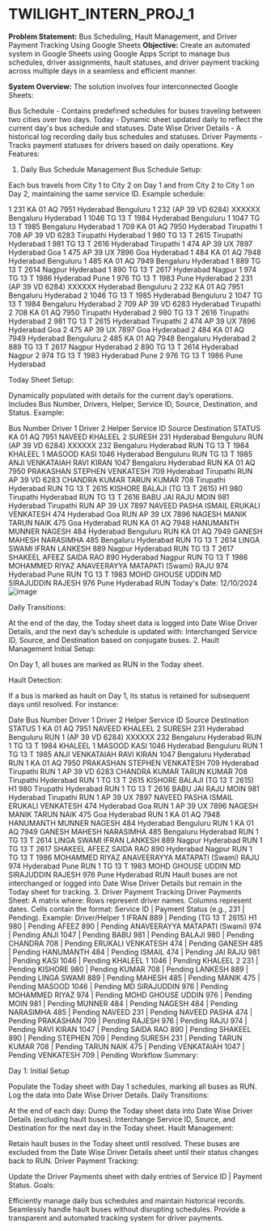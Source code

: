 # TWILIGHT_INTERN_PROJ_1

**Problem Statement:** Bus Scheduling, Hault Management, and Driver Payment Tracking Using Google Sheets
**Objective:** Create an automated system in Google Sheets using Google Apps Script to manage bus schedules, driver assignments, hault statuses, and driver payment tracking across multiple days in a seamless and efficient manner.

**System Overview:** The solution involves four interconnected Google Sheets:

Bus Schedule - Contains predefined schedules for buses traveling between two cities over two days.
Today - Dynamic sheet updated daily to reflect the current day's bus schedule and statuses.
Date Wise Driver Details - A historical log recording daily bus schedules and statuses.
Driver Payments - Tracks payment statuses for drivers based on daily operations.
Key Features:

1. Daily Bus Schedule Management
Bus Schedule Setup:

Each bus travels from City 1 to City 2 on Day 1 and from City 2 to City 1 on Day 2, maintaining the same service ID.
Example schedule:

1	231	KA 01 AQ 7951	Hyderabad	Benguluru
1	232	(AP 39 VD 6284) XXXXXX	Bengaluru	Hyderabad
1	1046	TG 13 T 1984	Hyderabad	Benguluru
1	1047	TG 13 T 1985	Bengaluru	Hyderabad
1	709	 KA 01 AQ 7950	Hyderabad	Tirupathi
1	708	AP 39 VD 6283	Tirupathi	Hyderabad
1	980	TG 13 T 2615	Tirupathi	Hyderabad
1	981	TG 13 T 2616	Hyderabad	Tirupathi
1	474	AP 39 UX 7897	Hyderabad	Goa
1	475	AP 39 UX 7896	Goa	Hyderabad
1	484	KA 01 AQ 7948	Hyderabad	Benguluru
1	485	KA 01 AQ 7949	Bengaluru	Hyderabad
1	889	TG 13 T 2614	Nagpur 	Hyderabad
1	890	TG 13 T 2617	Hyderabad	Nagpur
1	974	TG 13 T 1986	Hyderabad	Pune
1	976	TG 13 T 1983	Pune	Hyderabad
2	231	(AP 39 VD 6284) XXXXXX	Hyderabad	Benguluru
2	232	KA 01 AQ 7951	Bengaluru	Hyderabad
2	1046	TG 13 T 1985	Hyderabad	Benguluru
2	1047	TG 13 T 1984	Bengaluru	Hyderabad
2	709	AP 39 VD 6283	Hyderabad	Tirupathi
2	708	 KA 01 AQ 7950	Tirupathi	Hyderabad
2	980	TG 13 T 2616	Tirupathi	Hyderabad
2	981	TG 13 T 2615	Hyderabad	Tirupathi
2	474	AP 39 UX 7896	Hyderabad	Goa
2	475	AP 39 UX 7897	Goa	Hyderabad
2	484	KA 01 AQ 7949	Hyderabad	Benguluru
2	485	KA 01 AQ 7948	Bengaluru	Hyderabad
2	889	TG 13 T 2617	Nagpur 	Hyderabad
2	890	TG 13 T 2614	Hyderabad	Nagpur
2	974	TG 13 T 1983	Hyderabad	Pune
2	976	TG 13 T 1986	Pune	Hyderabad


Today Sheet Setup:

Dynamically populated with details for the current day’s operations.
Includes Bus Number, Drivers, Helper, Service ID, Source, Destination, and Status.
Example:

Bus Number	Driver 1	Driver 2	Helper	Service ID	Source	Destination	STATUS
KA 01 AQ 7951	NAVEED	KHALEEL 2	SURESH	231	Hyderabad	Benguluru	RUN
(AP 39 VD 6284) XXXXXX				232	Bengaluru	Hyderabad	RUN
TG 13 T 1984	KHALEEL 1	MASOOD	KASI	1046	Hyderabad	Benguluru	RUN
TG 13 T 1985	ANJI	VENKATAIAH	RAVI KIRAN	1047	Bengaluru	Hyderabad	RUN
 KA 01 AQ 7950	PRAKASHAN	STEPHEN	VENKATESH	709	Hyderabad	Tirupathi	RUN
AP 39 VD 6283	CHANDRA	KUMAR	TARUN KUMAR	708	Tirupathi	Hyderabad	RUN
TG 13 T 2615	KISHORE	BALAJI	(TG 13 T 2615) H1	980	Tirupathi	Hyderabad	RUN
TG 13 T 2616	BABU	JAI RAJU	MOIN	981	Hyderabad	Tirupathi	RUN
AP 39 UX 7897	NAVEED PASHA 	ISMAIL	ERUKALI VENKATESH	474	Hyderabad	Goa	RUN
AP 39 UX 7896	NAGESH	MANIK	TARUN NAIK	475	Goa	Hyderabad	RUN
KA 01 AQ 7948	HANUMANTH	MUNNER	NAGESH	484	Hyderabad	Benguluru	RUN
KA 01 AQ 7949	GANESH	MAHESH	NARASIMHA	485	Bengaluru	Hyderabad	RUN
TG 13 T 2614	LINGA SWAMI 	 IFRAN 	LANKESH	889	Nagpur 	Hyderabad	RUN
TG 13 T 2617	SHAKEEL	AFEEZ	SAIDA RAO	890	Hyderabad	Nagpur	RUN
TG 13 T 1986	MOHAMMED RIYAZ	ANAVEERAYYA MATAPATI (Swami)	RAJU	974	Hyderabad	Pune	RUN
TG 13 T 1983	MOHD GHOUSE UDDIN	MD SIRAJUDDIN	RAJESH	976	Pune	Hyderabad	RUN
Today's Date: 12/10/2024							
![image](https://github.com/user-attachments/assets/27d28730-47bf-48ff-82d1-2656e1be9fcc)

Daily Transitions:

At the end of the day, the Today sheet data is logged into Date Wise Driver Details, and the next day’s schedule is updated with:
Interchanged Service ID, Source, and Destination based on conjugate buses.
2. Hault Management
Initial Setup:

On Day 1, all buses are marked as RUN in the Today sheet.

Hault Detection:

If a bus is marked as hault on Day 1, its status is retained for subsequent days until resolved. For instance:

Date	Bus Number	Driver 1	Driver 2	Helper	Service ID	Source	Destination	STATUS
1	KA 01 AQ 7951	NAVEED	KHALEEL 2	SURESH	231	Hyderabad	Benguluru	RUN
1	(AP 39 VD 6284) XXXXXX				232	Bengaluru	Hyderabad	RUN
1	TG 13 T 1984	KHALEEL 1	MASOOD	KASI	1046	Hyderabad	Benguluru	RUN
1	TG 13 T 1985	ANJI	VENKATAIAH	RAVI KIRAN	1047	Bengaluru	Hyderabad	RUN
1	 KA 01 AQ 7950	PRAKASHAN	STEPHEN	VENKATESH	709	Hyderabad	Tirupathi	RUN
1	AP 39 VD 6283	CHANDRA	KUMAR	TARUN KUMAR	708	Tirupathi	Hyderabad	RUN
1	TG 13 T 2615	KISHORE	BALAJI	(TG 13 T 2615) H1	980	Tirupathi	Hyderabad	RUN
1	TG 13 T 2616	BABU	JAI RAJU	MOIN	981	Hyderabad	Tirupathi	RUN
1	AP 39 UX 7897	NAVEED PASHA 	ISMAIL	ERUKALI VENKATESH	474	Hyderabad	Goa	RUN
1	AP 39 UX 7896	NAGESH	MANIK	TARUN NAIK	475	Goa	Hyderabad	RUN
1	KA 01 AQ 7948	HANUMANTH	MUNNER	NAGESH	484	Hyderabad	Benguluru	RUN
1	KA 01 AQ 7949	GANESH	MAHESH	NARASIMHA	485	Bengaluru	Hyderabad	RUN
1	TG 13 T 2614	LINGA SWAMI 	 IFRAN 	LANKESH	889	Nagpur 	Hyderabad	RUN
1	TG 13 T 2617	SHAKEEL	AFEEZ	SAIDA RAO	890	Hyderabad	Nagpur	RUN
1	TG 13 T 1986	MOHAMMED RIYAZ	ANAVEERAYYA MATAPATI (Swami)	RAJU	974	Hyderabad	Pune	RUN
1	TG 13 T 1983	MOHD GHOUSE UDDIN	MD SIRAJUDDIN	RAJESH	976	Pune	Hyderabad	RUN
Hault buses are not interchanged or logged into Date Wise Driver Details but remain in the Today sheet for tracking.
3. Driver Payment Tracking
Driver Payments Sheet:
A matrix where:
Rows represent driver names.
Columns represent dates.
Cells contain the format: Service ID | Payment Status (e.g., 231 | Pending).
Example:
Driver/Helper	1
 IFRAN 	889 | Pending
(TG 13 T 2615) H1	980 | Pending
AFEEZ	890 | Pending
ANAVEERAYYA MATAPATI (Swami)	974 | Pending
ANJI	1047 | Pending
BABU	981 | Pending
BALAJI	980 | Pending
CHANDRA	708 | Pending
ERUKALI VENKATESH	474 | Pending
GANESH	485 | Pending
HANUMANTH	484 | Pending
ISMAIL	474 | Pending
JAI RAJU	981 | Pending
KASI	1046 | Pending
KHALEEL 1	1046 | Pending
KHALEEL 2	231 | Pending
KISHORE	980 | Pending
KUMAR	708 | Pending
LANKESH	889 | Pending
LINGA SWAMI 	889 | Pending
MAHESH	485 | Pending
MANIK	475 | Pending
MASOOD	1046 | Pending
MD SIRAJUDDIN	976 | Pending
MOHAMMED RIYAZ	974 | Pending
MOHD GHOUSE UDDIN	976 | Pending
MOIN	981 | Pending
MUNNER	484 | Pending
NAGESH	484 | Pending
NARASIMHA	485 | Pending
NAVEED	231 | Pending
NAVEED PASHA 	474 | Pending
PRAKASHAN	709 | Pending
RAJESH	976 | Pending
RAJU	974 | Pending
RAVI KIRAN	1047 | Pending
SAIDA RAO	890 | Pending
SHAKEEL	890 | Pending
STEPHEN	709 | Pending
SURESH	231 | Pending
TARUN KUMAR	708 | Pending
TARUN NAIK	475 | Pending
VENKATAIAH	1047 | Pending
VENKATESH	709 | Pending
Workflow Summary:

Day 1: Initial Setup

Populate the Today sheet with Day 1 schedules, marking all buses as RUN.
Log the data into Date Wise Driver Details.
Daily Transitions:

At the end of each day:
Dump the Today sheet data into Date Wise Driver Details (excluding hault buses).
Interchange Service ID, Source, and Destination for the next day in the Today sheet.
Hault Management:

Retain hault buses in the Today sheet until resolved.
These buses are excluded from the Date Wise Driver Details sheet until their status changes back to RUN.
Driver Payment Tracking:

Update the Driver Payments sheet with daily entries of Service ID | Payment Status.
Goals:

Efficiently manage daily bus schedules and maintain historical records.
Seamlessly handle hault buses without disrupting schedules.
Provide a transparent and automated tracking system for driver payments.
